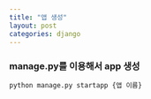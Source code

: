 ```yaml
---
title: "앱 생성"
layout: post
categories: django
---
```


### manage.py를 이용해서 app 생성
```python
python manage.py startapp {앱 이름}
```
